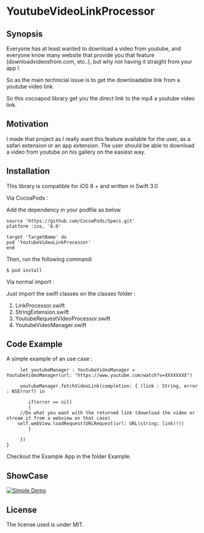 # YoutubeVideoLinkProcessor

## Synopsis

Everyone has at least wanted to download a video from youtube, and everyone know many website that provide you that feature (downloadvideosfrom.com, etc..), but why not having it straight from your app !.

So as the main technicial issue is to get the downloadable link from a youtube video link.

So this cocoapod library get you the direct link to the mp4 a youtube video link.

## Motivation

I made that project as I really want this feature available for the user, as a safari extension or an app extension. The user should be able to download a video from youtube on his gallery on the easiest way.

## Installation

This library is compatible for iOS 8 + and written in Swift 3.0

Via CocoaPods : 

Add the dependency in your podfile as below 

```
source 'https://github.com/CocoaPods/Specs.git'
platform :ios, '8.0'

target 'TargetName' do
pod 'YoutubeVideoLinkProcessor'
end
```

Then, run the following command:

```
$ pod install
```

Via normal import : 

Just import the swift classes on the classes folder : 

1. LinkProcessor.swift
2. StringExtension.swift
3. YoutubeRequestVideoProcessor.swift
4. YoutubeVideoManager.swift

## Code Example

A simple example of an use case : 

         let youtubeManager : YoutubeVideoManager = YoutubeVideoManager(url: "https://www.youtube.com/watch?v=XXXXXXXX")
         
         youtubeManager.fetchVideoLink(completion: { (link : String, error : NSError?) in

         	if(error == nil)
         	{
         //Do what you want with the returned link (download the video or stream it from a webview on that case)
        self.webView.loadRequest(URLRequest(url: URL(string: link)!))
    		}
            
         })
    }

Checkout the Example App in the folder Example.

## ShowCase

[![Simple Demo](http://img.youtube.com/vi/-uL5eqPA6GA/0.jpg)](https://www.youtube.com/watch?v=-uL5eqPA6GA)

## License

The license used is under MIT.